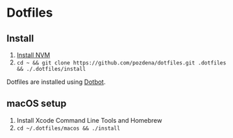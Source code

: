 # Dotfiles

## Install

1. [Install NVM](https://github.com/nvm-sh/nvm#installing-and-updating)
2. `cd ~ && git clone https://github.com/pozdena/dotfiles.git .dotfiles && ./.dotfiles/install`

Dotfiles are installed using [Dotbot](https://github.com/anishathalye/dotbot).

## macOS setup

1. Install Xcode Command Line Tools and Homebrew
2. `cd ~/.dotfiles/macos && ./install`
